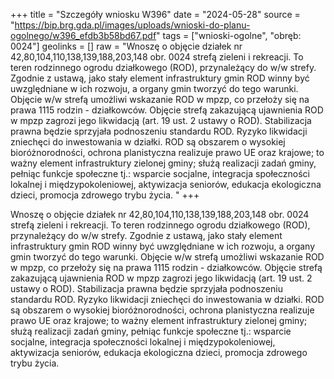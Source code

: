 +++
title = "Szczegóły wniosku W396"
date = "2024-05-28"
source = "https://bip.brg.gda.pl/images/uploads/wnioski-do-planu-ogolnego/w396_efdb3b58bd67.pdf"
tags = ["wnioski-ogolne", "obręb: 0024"]
geolinks = []
raw = "Wnoszę o objęcie działek nr 42,80,104,110,138,139,188,203,148 obr. 0024 strefą zieleni i rekreacji. To teren rodzinnego ogrodu działkowego (ROD), przynależący do w/w strefy. Zgodnie z ustawą, jako stały element infrastruktury gmin ROD winny być uwzględniane w ich rozwoju, a organy gmin tworzyć do tego warunki. Objęcie w/w strefą umożliwi wskazanie ROD w mpzp, co przełoży się na prawa 1115 rodzin - działkowców. Objęcie strefą zakazującą ujawnienia ROD w mpzp zagrozi jego likwidacją (art. 19 ust. 2 ustawy o ROD). Stabilizacja prawna będzie sprzyjała podnoszeniu standardu ROD. Ryzyko likwidacji zniechęci do inwestowania w działki. ROD są obszarem o wysokiej bioróżnorodności, ochrona planistyczna realizuje prawo UE oraz krajowe; to ważny element infrastruktury zielonej gminy; służą realizacji zadań gminy, pełniąc funkcje społeczne tj.: wsparcie socjalne, integracja społeczności lokalnej i międzypokoleniowej, aktywizacja seniorów, edukacja ekologiczna dzieci, promocja zdrowego trybu życia. "
+++

Wnoszę o objęcie działek nr 42,80,104,110,138,139,188,203,148 obr. 0024 strefą
zieleni i rekreacji. To teren rodzinnego ogrodu działkowego (ROD), przynależący do w/w strefy.
Zgodnie z ustawą, jako stały element infrastruktury gmin ROD winny być uwzględniane w ich
rozwoju, a organy gmin tworzyć do tego warunki. Objęcie w/w strefą umożliwi wskazanie ROD w
mpzp, co przełoży się na prawa 1115 rodzin - działkowców. Objęcie strefą zakazującą ujawnienia
ROD w mpzp zagrozi jego likwidacją (art. 19 ust. 2 ustawy o ROD). Stabilizacja prawna będzie
sprzyjała podnoszeniu standardu ROD. Ryzyko likwidacji zniechęci do inwestowania w działki.
ROD są obszarem o wysokiej bioróżnorodności, ochrona planistyczna realizuje prawo UE oraz
krajowe; to ważny element infrastruktury zielonej gminy; służą realizacji zadań gminy, pełniąc
funkcje społeczne tj.: wsparcie socjalne, integracja społeczności lokalnej i międzypokoleniowej,
aktywizacja seniorów, edukacja ekologiczna dzieci, promocja zdrowego trybu życia.




